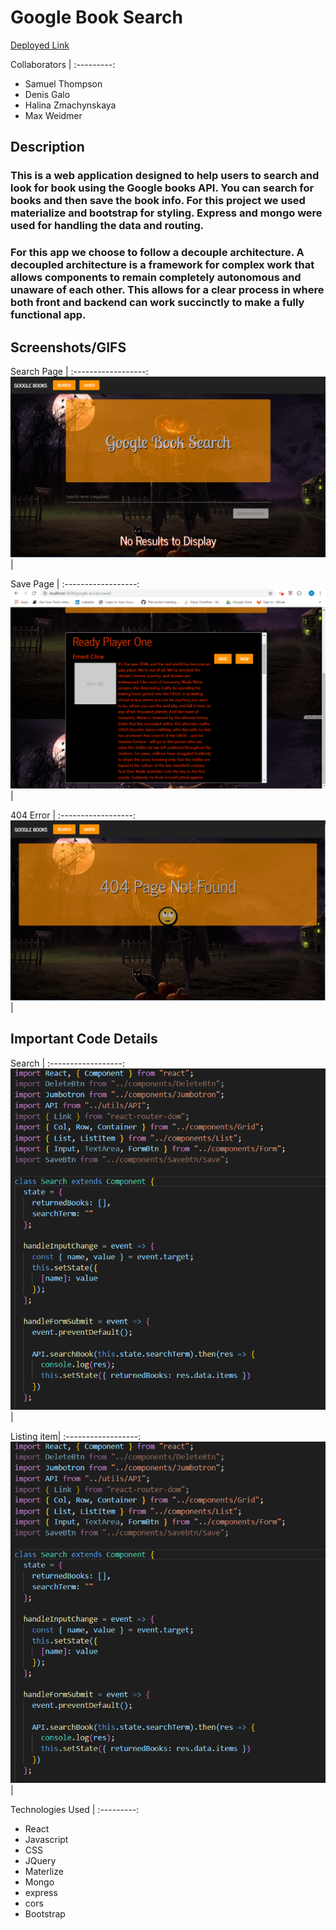 # Google Book Search

[Deployed Link]()

Collaborators |
:---------:
* Samuel Thompson
* Denis Galo
* Halina Zmachynskaya
* Max Weidmer

## Description
### This is a web application designed to help users to search and look for book using the Google books API. You can search for books and then save the book info. For this project we used materialize and bootstrap for styling. Express and mongo were used for handling the data and routing. 

### For this app we choose to follow a decouple architecture. A decoupled architecture is a framework for complex work that allows components to remain completely autonomous and unaware of each other. This allows for a clear process in where both front and backend can work succinctly to make a fully functional app.

## Screenshots/GIFS

Search Page |
:------------------:
![Search Page](./images/SearchPage.PNG) |

Save Page |
:------------------:
![Save Page](./images/savedpage.PNG) |


404 Error |
:------------------:
![error Page](./images/404error.PNG) |


## Important Code Details

Search  |
:------------------:
![Search](./images/search.PNG) |

Listing item|
:------------------:
![Listing Item](./images/search.PNG) |




Technologies Used |
:---------:
* React
* Javascript
* CSS
* JQuery
* Materlize
* Mongo
* express
* cors
* Bootstrap